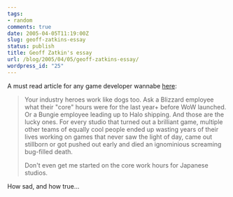 ```yaml
---
tags:
- random
comments: true
date: 2005-04-05T11:19:00Z
slug: geoff-zatkins-essay
status: publish
title: Geoff Zatkin's essay
url: /blog/2005/04/05/geoff-zatkins-essay/
wordpress_id: "25"
---
```


A must read article for any game developer wannabe [here](http://www.penny-arcade.com/news.php3?date=2005-04-04):


> Your industry heroes work like dogs too. Ask a Blizzard employee what their "core" hours were for the last year+ before WoW launched. Or a Bungie employee leading up to Halo shipping. And those are the lucky ones. For every studio that turned out a brilliant game, multiple other teams of equally cool people ended up wasting years of their lives working on games that never saw the light of day, came out stillborn or got pushed out early and died an ignominious screaming bug-filled death.
>
> Don't even get me started on the core work hours for Japanese studios.


How sad, and how true...
